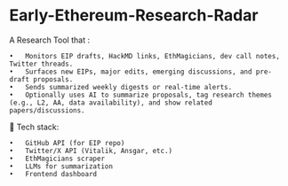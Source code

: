 # Early-Ethereum-Research-Radar
A Research Tool that :

	•	Monitors EIP drafts, HackMD links, EthMagicians, dev call notes, Twitter threads.
	•	Surfaces new EIPs, major edits, emerging discussions, and pre-draft proposals.
	•	Sends summarized weekly digests or real-time alerts.
	•	Optionally uses AI to summarize proposals, tag research themes (e.g., L2, AA, data availability), and show related papers/discussions.

🔧 Tech stack:

	•	GitHub API (for EIP repo)
	•	Twitter/X API (Vitalik, Ansgar, etc.)
	•	EthMagicians scraper
	•	LLMs for summarization
	•	Frontend dashboard 
